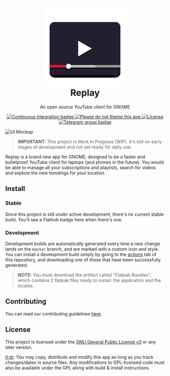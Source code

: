 <h1 align="center">
    <img alt="Project logo" src="data/icons/scalable/apps/com.github.nahuelwexd.Replay.svg">
    <br>
    Replay
</h1>

<p align="center">
    An open source YouTube client for GNOME
</p>

<p align="center">
    <a href="https://github.com/nahuelwexd/Replay/actions">
        <img alt="Continuous integration badge" src="https://github.com/nahuelwexd/Replay/workflows/Continuous%20Integration/badge.svg">
    </a>
    <a href="https://stopthemingmy.app">
        <img alt="Please do not theme this app" src="https://stopthemingmy.app/badge.svg">
    </a>
    <a href="COPYING">
        <img alt="License" src="https://img.shields.io/github/license/nahuelwexd/Replay?label=License&logo=gnu">
    </a>
    <a href="https://t.me/ReplayApp">
        <img alt="Telegram group badge" src="https://img.shields.io/badge/Telegram-Join_the_chat-2CA5E0?style=flat&logo=telegram">
    </a>
</p>

![UI Mockup](ui-mockup.png)

> **IMPORTANT:** This project is Work in Progress (WIP). It's still on early stages of development and not yet ready for daily use.

Replay is a brand new app for GNOME, designed to be a faster and bulletproof YouTube client for laptops (and phones in the future). You would be able to manage all your subscriptions and playlists, search for videos and explore the new trendings for your location.

## Install

### Stable

Since this project is still under active development, there's no current stable build. You'll see a Flathub badge here when there's one.

### Development

Development builds are automatically generated every time a new change lands on the `master` branch, and are marked with a custom icon and style. You can install a development build simply by going to the [actions](https://github.com/nahuelwexd/Replay/actions) tab of this repository, and downloading one of those that have been successfully generated.

> **NOTE:** You must download the artifact called "Flatpak Bundles", which contains 2 flatpak files ready to install: the application and the locales.

## Contributing

You can read our contributing guidelines [here](CONTRIBUTING.md).

## License

This project is licensed under the [GNU General Public License v3](COPYING) or any later version.

[tl;dr](https://www.tldrlegal.com/l/gpl-3.0): You may copy, distribute and modify this app as long as you track changes/dates in source files. Any modifications to GPL-licensed code must also be available under the GPL along with build & install instructions.
